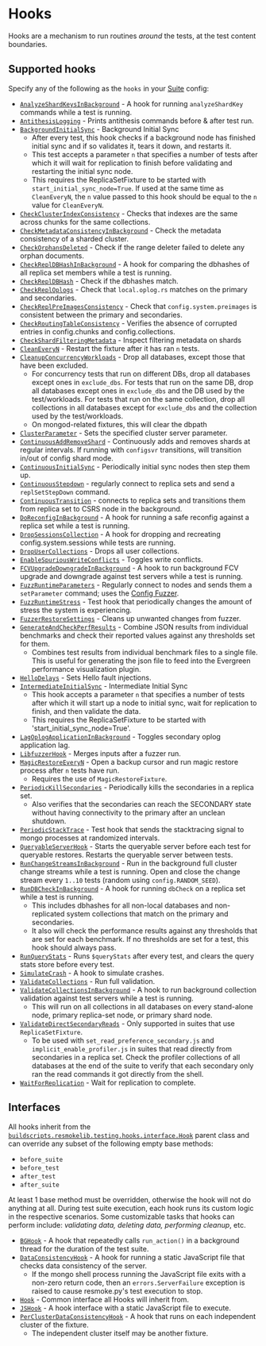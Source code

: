 # Hooks

Hooks are a mechanism to run routines _around_ the tests, at the test content boundaries.

## Supported hooks

Specify any of the following as the `hooks` in your [Suite](../../../../buildscripts/resmokeconfig/suites/README.md) config:

- [`AnalyzeShardKeysInBackground`](./analyze_shard_key.py) - A hook for running `analyzeShardKey` commands while a test is running.
- [`AntithesisLogging`](./antithesis_logging.py) - Prints antithesis commands before & after test run.
- [`BackgroundInitialSync`](./initialsync.py) - Background Initial Sync
  - After every test, this hook checks if a background node has finished initial sync and if so validates it, tears it down, and restarts it.
  - This test accepts a parameter `n` that specifies a number of tests after which it will wait for replication to finish before validating and restarting the initial sync node.
  - This requires the ReplicaSetFixture to be started with `start_initial_sync_node=True`. If used at the same time as `CleanEveryN`, the `n` value passed to this hook should be equal to the `n` value for `CleanEveryN`.
- [`CheckClusterIndexConsistency`](./cluster_index_consistency.py) - Checks that indexes are the same across chunks for the same collections.
- [`CheckMetadataConsistencyInBackground`](./metadata_consistency) - Check the metadata consistency of a sharded cluster.
- [`CheckOrphansDeleted`](./orphans.py) - Check if the range deleter failed to delete any orphan documents.
- [`CheckReplDBHashInBackground`](./dbhash_background.py) - A hook for comparing the dbhashes of all replica set members while a test is running.
- [`CheckReplDBHash`](./dbhash.py) - Check if the dbhashes match.
- [`CheckReplOplogs`](./oplog.py) - Check that `local.oplog.rs` matches on the primary and secondaries.
- [`CheckReplPreImagesConsistency`](./preimages_consistency.py) - Check that `config.system.preimages` is consistent between the primary and secondaries.
- [`CheckRoutingTableConsistency`](./routing_table_consistency.py) - Verifies the absence of corrupted entries in config.chunks and config.collections.
- [`CheckShardFilteringMetadata`](./shard_filtering_metadata.py) - Inspect filtering metadata on shards
- [`CleanEveryN`](./cleanup.py) - Restart the fixture after it has ran `n` tests.
- [`CleanupConcurrencyWorkloads`](./cleanup_concurrency_workloads.py) - Drop all databases, except those that have been excluded.
  - For concurrency tests that run on different DBs, drop all databases except ones in `exclude_dbs`. For tests that run on the same DB, drop all databases except ones in `exclude_dbs` and the DB used by the test/workloads. For tests that run on the same collection, drop all collections in all databases except for `exclude_dbs` and the collection used by the test/workloads.
  - On mongod-related fixtures, this will clear the dbpath
- [`ClusterParameter`](./cluster_parameter.py) - Sets the specified cluster server parameter.
- [`ContinuousAddRemoveShard`](./add_remove_shards.py) - Continuously adds and removes shards at regular intervals. If running with `configsvr` transitions, will transition in/out of config shard mode.
- [`ContinuousInitialSync`](./continuous_initial_sync.py) - Periodically initial sync nodes then step them up.
- [`ContinuousStepdown`](./stepdown.py) - regularly connect to replica sets and send a `replSetStepDown` command.
- [`ContinuousTransition`](./replicaset_transition_to_and_from_csrs.py) - connects to replica sets and transitions them from replica set to CSRS node in the background.
- [`DoReconfigInBackground`](./reconfig_background.py) - A hook for running a safe reconfig against a replica set while a test is running.
- [`DropSessionsCollection`](./drop_sessions_collection.py) - A hook for dropping and recreating config.system.sessions while tests are running.
- [`DropUserCollections`](./drop_user_collections.py) - Drops all user collections.
- [`EnableSpuriousWriteConflicts`](./enable_spurious_write_conflicts.py) - Toggles write conflicts.
- [`FCVUpgradeDowngradeInBackground`](./fcv_upgrade_downgrade.py) - A hook to run background FCV upgrade and downgrade against test servers while a test is running.
- [`FuzzRuntimeParameters`](./fuzz_runtime_parameters.py) - Regularly connect to nodes and sends them a `setParameter` command; uses the [Config Fuzzer](../../../../buildscripts/resmokelib/generate_fuzz_config/README.md).
- [`FuzzRuntimeStress`](./fuzz_runtime_stress.py) - Test hook that periodically changes the amount of stress the system is experiencing.
- [`FuzzerRestoreSettings`](./fuzzer_restore_settings.py) - Cleans up unwanted changes from fuzzer.
- [`GenerateAndCheckPerfResults`](./generate_and_check_perf_results.py) - Combine JSON results from individual benchmarks and check their reported values against any thresholds set for them.
  - Combines test results from individual benchmark files to a single file. This is useful for generating the json file to feed into the Evergreen performance visualization plugin.
- [`HelloDelays`](./hello_failures.py) - Sets Hello fault injections.
- [`IntermediateInitialSync`](./initialsync.py) - Intermediate Initial Sync
  - This hook accepts a parameter `n` that specifies a number of tests after which it will start up a node to initial sync, wait for replication to finish, and then validate the data.
  - This requires the ReplicaSetFixture to be started with 'start_initial_sync_node=True'.
- [`LagOplogApplicationInBackground`](./secondary_lag.py) - Toggles secondary oplog application lag.
- [`LibfuzzerHook`](./cpp_libfuzzer.py) - Merges inputs after a fuzzer run.
- [`MagicRestoreEveryN`](./magic_restore.py) - Open a backup cursor and run magic restore process after `n` tests have run.
  - Requires the use of `MagicRestoreFixture`.
- [`PeriodicKillSecondaries`](./periodic_kill_secondaries.py) - Periodically kills the secondaries in a replica set.
  - Also verifies that the secondaries can reach the SECONDARY state without having connectivity to the primary after an unclean shutdown.
- [`PeriodicStackTrace`](./periodic_stack_trace.py) - Test hook that sends the stacktracing signal to mongo processes at randomized intervals.
- [`QueryableServerHook`](./queryable_server_hook.py) - Starts the queryable server before each test for queryable restores. Restarts the queryable server between tests.
- [`RunChangeStreamsInBackground`](./change_streams.py) - Run in the background full cluster change streams while a test is running. Open and close the change stream every `1..10` tests (random using `config.RANDOM_SEED`).
- [`RunDBCheckInBackground`](./dbcheck_background.py) - A hook for running `dbCheck` on a replica set while a test is running.
  - This includes dbhashes for all non-local databases and non-replicated system collections that match on the primary and secondaries.
  - It also will check the performance results against any thresholds that are set for each benchmark. If no thresholds are set for a test, this hook should always pass.
- [`RunQueryStats`](./run_query_stats.py) - Runs `$queryStats` after every test, and clears the query stats store before every test.
- [`SimulateCrash`](./simulate_crash.py) - A hook to simulate crashes.
- [`ValidateCollections`](./validate.py) - Run full validation.
- [`ValidateCollectionsInBackground`](./validate_background.py) - A hook to run background collection validation against test servers while a test is running.
  - This will run on all collections in all databases on every stand-alone node, primary replica-set node, or primary shard node.
- [`ValidateDirectSecondaryReads`](./validate_direct_secondary_reads.py) - Only supported in suites that use `ReplicaSetFixture`.
  - To be used with `set_read_preference_secondary.js` and `implicit_enable_profiler.js` in suites that read directly from secondaries in a replica set. Check the profiler collections of all databases at the end of the suite to verify that each secondary only ran the read commands it got directly from the shell.
- [`WaitForReplication`](./wait_for_replication.py) - Wait for replication to complete.

## Interfaces

All hooks inherit from the [`buildscripts.resmokelib.testing.hooks.interface.Hook`](./interface.py) parent class and can override any subset of the following empty base methods:

- `before_suite`
- `before_test`
- `after_test`
- `after_suite`

At least 1 base method must be overridden, otherwise the hook will not do anything at all. During test suite execution, each hook runs its custom logic in the respective scenarios. Some customizable tasks that hooks can perform include: _validating data, deleting data, performing cleanup_, etc.

- [`BGHook`](./bghook.py) - A hook that repeatedly calls `run_action()` in a background thread for the duration of the test suite.
- [`DataConsistencyHook`](./jsfile.py) - A hook for running a static JavaScript file that checks data consistency of the server.
  - If the mongo shell process running the JavaScript file exits with a non-zero return code, then an `errors.ServerFailure` exception is raised to cause resmoke.py's test execution to stop.
- [`Hook`](./interface.py) - Common interface all Hooks will inherit from.
- [`JSHook`](./jsfile.py) - A hook interface with a static JavaScript file to execute.
- [`PerClusterDataConsistencyHook`](./jsfile.py) - A hook that runs on each independent cluster of the fixture.
  - The independent cluster itself may be another fixture.
